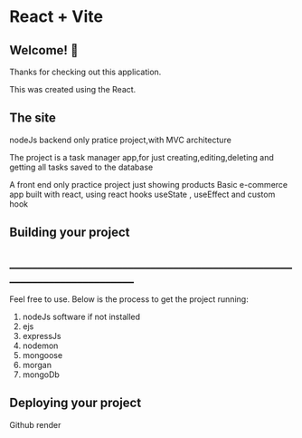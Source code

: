 # React + Vite

## Welcome! 👋

Thanks for checking out this application.

This was created using the React.

## The site

nodeJs backend only pratice project,with MVC architecture

The project is a task manager app,for just creating,editing,deleting and getting all tasks saved to the database

A front end only practice project just showing products Basic e-commerce app built with react, using react hooks useState , 
useEffect and 
custom hook


## Building your project
## ________________________________________________________________________
Feel free to use. Below is the process to get the project running:

1. nodeJs software if not installed
2. ejs
3. expressJs
3. nodemon
4. mongoose
5. morgan
7. mongoDb


## Deploying your project
Github
render
